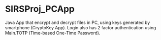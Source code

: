 # SIRSProj_PCApp
Java App that encrypt and decrypt files in PC, using keys generated by smartphone (CryptoKey App). Login also has 2 factor authentication using Main.TOTP (Time-based One-Time Password).
